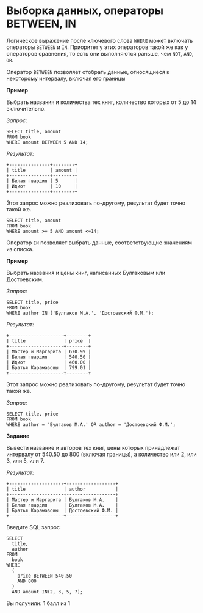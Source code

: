 # Выборка данных, операторы BETWEEN, IN

Логическое выражение после ключевого слова `WHERE` может включать операторы  `BETWEEN` и `IN`. Приоритет  у этих операторов такой же как у операторов сравнения, то есть они выполняются раньше, чем `NOT`, `AND`, `OR`.

Оператор `BETWEEN` позволяет отобрать данные, относящиеся к некоторому интервалу, включая его границы

**Пример**

Выбрать названия и количества тех книг, количество которых от 5 до 14 включительно.

*Запрос:*

```mysql
SELECT title, amount 
FROM book
WHERE amount BETWEEN 5 AND 14;
```

*Результат:*

```mysql
+---------------+--------+
| title         | amount |
+---------------+--------+
| Белая гвардия | 5      |
| Идиот         | 10     |
+---------------+--------+
```

Этот запрос можно реализовать по-другому, результат будет точно такой же.

```mysql
SELECT title, amount 
FROM book
WHERE amount >= 5 AND amount <=14;
```

Оператор `IN` позволяет выбрать данные, соответствующие значениям из списка.

**Пример**

Выбрать названия и цены книг, написанных Булгаковым или Достоевским.

*Запрос:*

```mysql
SELECT title, price 
FROM book
WHERE author IN ('Булгаков М.А.', 'Достоевский Ф.М.');
```

*Результат:*

```mysql
+--------------------+--------+
| title              | price  |
+--------------------+--------+
| Мастер и Маргарита | 670.99 |
| Белая гвардия      | 540.50 |
| Идиот              | 460.00 |
| Братья Карамазовы  | 799.01 |
+--------------------+--------+
```

Этот запрос можно реализовать по-другому, результат будет точно такой же.

*Запрос:*

```mysql
SELECT title, price 
FROM book
WHERE author = 'Булгаков М.А.' OR author = 'Достоевский Ф.М.';
```

**Задание**

Вывести название и авторов тех книг, цены которых принадлежат интервалу от 540.50 до 800 (включая границы),  а количество или 2, или 3, или 5, или 7.

*Результат:*

```mysql
+--------------------+------------------+
| title              | author           |
+--------------------+------------------+
| Мастер и Маргарита | Булгаков М.А.    |
| Белая гвардия      | Булгаков М.А.    |
| Братья Карамазовы  | Достоевский Ф.М. |
+--------------------+------------------+
```

Введите SQL запрос

```mysql
SELECT 
  title, 
  author 
FROM 
  book 
WHERE 
  (
    price BETWEEN 540.50 
    AND 800
  ) 
  AND amount IN(2, 3, 5, 7);
```

Вы получили: 1 балл из 1
